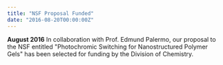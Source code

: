 ```yaml
---
title: "NSF Proposal Funded"
date: "2016-08-20T00:00:00Z"
---
```

**August 2016** In collaboration with Prof. Edmund Palermo, our proposal to the NSF entitled "Photochromic Switching for Nanostructured Polymer Gels" has been selected for funding by the Division of Chemistry.